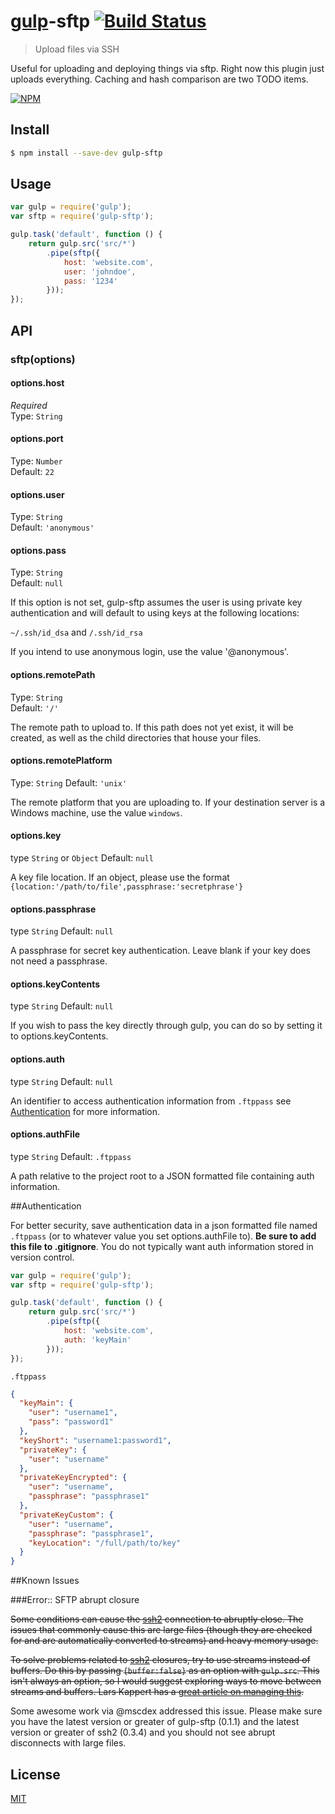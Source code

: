 # [gulp](http://gulpjs.com)-sftp [![Build Status](https://travis-ci.org/gtg092x/gulp-sftp.svg?branch=master)](https://travis-ci.org/gtg092x/gulp-sftp)

> Upload files via SSH

Useful for uploading and deploying things via sftp. Right now this plugin just uploads everything. Caching and hash comparison are two TODO items.  

[![NPM](https://nodei.co/npm/gulp-sftp.png?downloads=true&stars=true)](https://nodei.co/npm/gulp-sftp/)

## Install

```bash
$ npm install --save-dev gulp-sftp
```


## Usage

```js
var gulp = require('gulp');
var sftp = require('gulp-sftp');

gulp.task('default', function () {
	return gulp.src('src/*')
		.pipe(sftp({
			host: 'website.com',
			user: 'johndoe',
			pass: '1234'
		}));
});
```


## API

### sftp(options)

#### options.host

*Required*  
Type: `String`

#### options.port

Type: `Number`  
Default: `22`

#### options.user

Type: `String`  
Default: `'anonymous'`

#### options.pass

Type: `String`  
Default: `null`

If this option is not set, gulp-sftp assumes the user is using private key authentication and will default to using keys at the following locations:

`~/.ssh/id_dsa` and `/.ssh/id_rsa`

If you intend to use anonymous login, use the value '@anonymous'.

#### options.remotePath

Type: `String`  
Default: `'/'`

The remote path to upload to. If this path does not yet exist, it will be created, as well as the child directories that house your files.

#### options.remotePlatform

Type: `String`
Default: `'unix'`

The remote platform that you are uploading to. If your destination server is a Windows machine, use the value `windows`.

#### options.key

type `String` or `Object`
Default: `null`

A key file location. If an object, please use the format `{location:'/path/to/file',passphrase:'secretphrase'}`


#### options.passphrase

type `String`
Default: `null`

A passphrase for secret key authentication. Leave blank if your key does not need a passphrase.

#### options.keyContents

type `String`
Default: `null`

If you wish to pass the key directly through gulp, you can do so by setting it to options.keyContents.

#### options.auth

type `String`
Default: `null`

An identifier to access authentication information from `.ftppass` see [Authentication](#authentication) for more information.

#### options.authFile

type `String`
Default: `.ftppass`

A path relative to the project root to a JSON formatted file containing auth information.


##Authentication

For better security, save authentication data in a json formatted file named `.ftppass` (or to whatever value you set options.authFile to). **Be sure to add this file to .gitignore**. You do not typically want auth information stored in version control.

```js
var gulp = require('gulp');
var sftp = require('gulp-sftp');

gulp.task('default', function () {
	return gulp.src('src/*')
		.pipe(sftp({
			host: 'website.com',
			auth: 'keyMain'
		}));
});
```

`.ftppass`

```json
{
  "keyMain": {
    "user": "username1",
    "pass": "password1"
  },
  "keyShort": "username1:password1",
  "privateKey": {
    "user": "username"
  },
  "privateKeyEncrypted": {
    "user": "username",
    "passphrase": "passphrase1"
  },
  "privateKeyCustom": {
    "user": "username",
    "passphrase": "passphrase1",
    "keyLocation": "/full/path/to/key"
  }
}
```

##Known Issues

###Error:: SFTP abrupt closure

~~Some conditions can cause the [ssh2](https://github.com/mscdex/ssh2) connection to abruptly close. The issues that commonly cause this are large files (though they are checked for and are automatically converted to streams) and heavy memory usage.~~

~~To solve problems related to [ssh2](https://github.com/mscdex/ssh2) closures, try to use streams instead of buffers. Do this by passing `{buffer:false}` as an option with `gulp.src`. This isn't always an option, so I would suggest exploring ways to move between streams and buffers. Lars Kappert has a [great article on managing this](https://medium.com/web-code-junk/a2010c13d3d5).~~

Some awesome work via @mscdex addressed this issue. Please make sure you have the latest version or greater of gulp-sftp (0.1.1) and the latest version or greater of ssh2 (0.3.4) and you should not see abrupt disconnects with large files.

## License

[MIT](http://opensource.org/licenses/MIT)
